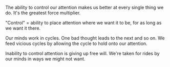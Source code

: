 The ability to control our attention makes us better at every single thing we do. It's the greatest force multiplier.

"Control" = ability to place attention where we want it to be, for as long as we want it there.

Our minds work in cycles. One bad thought leads to the next and so on. We feed vicious cycles by allowing the cycle to hold onto our attention. 

Inability to control attention is giving up free will. We're taken for rides by our minds in ways we might not want.



